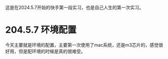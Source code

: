 这是在2024.5.7开始的快手第一段实习，也是自己人生的第一次实习。



# 204.5.7 环境配置

今天主要就是环境的配置，主要第一次使用了mac系统，还是m3芯片的，感觉很好用，但是配环境的时候是真的很难受。

